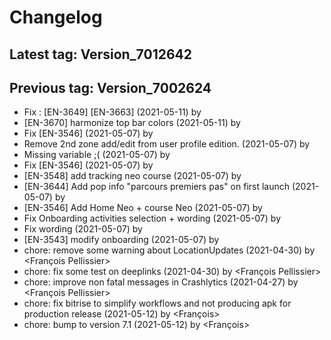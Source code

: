 # Changelog
## Latest tag: Version_7012642
## Previous tag: Version_7002624
* Fix : [EN-3649] [EN-3663] (2021-05-11) by <Jr>
* [EN-3670] harmonize top bar colors (2021-05-11) by <Jr>
* Fix [EN-3546] (2021-05-07) by <Jr>
* Remove 2nd zone add/edit from user profile edition. (2021-05-07) by <Jr>
* Missing variable ;( (2021-05-07) by <Jr>
* Fix [EN-3546] (2021-05-07) by <Jr>
* [EN-3548] add tracking neo course (2021-05-07) by <Jr>
* [EN-3644] Add pop info "parcours premiers pas" on first launch (2021-05-07) by <Jr>
* [EN-3546] Add Home Neo + course Neo (2021-05-07) by <Jr>
* Fix Onboarding activities selection + wording (2021-05-07) by <Jr>
* Fix wording (2021-05-07) by <Jr>
* [EN-3543] modify onboarding (2021-05-07) by <Jr>
* chore: remove some warning about LocationUpdates (2021-04-30) by <François Pellissier>
* chore: fix some test on deeplinks (2021-04-30) by <François Pellissier>
* chore: improve non fatal messages in Crashlytics (2021-04-27) by <François Pellissier>
* chore: fix bitrise to simplify workflows and not producing apk for production release (2021-05-12) by <François>
* chore: bump to version 7.1 (2021-05-12) by <François>
